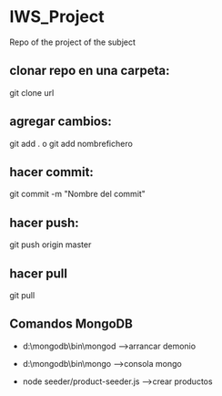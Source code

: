 # IWS_Project
Repo of the project of the subject

## clonar repo en una carpeta: 
git clone url

## agregar cambios:
git add .
o git add nombrefichero

## hacer commit:
git commit -m "Nombre del commit"

## hacer push:
git push origin master

## hacer pull
git pull

## Comandos MongoDB

- d:\mongodb\bin\mongod -->arrancar demonio

- d:\mongodb\bin\mongo -->consola mongo

- node seeder/product-seeder.js -->crear productos
